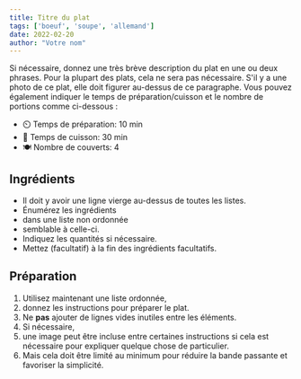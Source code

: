 ```yaml
---
title: Titre du plat
tags: ['boeuf', 'soupe', 'allemand']
date: 2022-02-20
author: "Votre nom"
---
```


Si nécessaire, donnez une très brève description du plat en une ou deux phrases.
Pour la plupart des plats, cela ne sera pas nécessaire.
S'il y a une photo de ce plat, elle doit figurer au-dessus de ce paragraphe.
Vous pouvez également indiquer le temps de préparation/cuisson et le nombre de portions comme ci-dessous :

- ⏲️ Temps de préparation: 10 min
- 🍳 Temps de cuisson: 30 min
- 🍽️ Nombre de couverts: 4

## Ingrédients

- Il doit y avoir une ligne vierge au-dessus de toutes les listes.
- Énumérez les ingrédients
- dans une liste non ordonnée
- semblable à celle-ci.
- Indiquez les quantités si nécessaire.
- Mettez (facultatif) à la fin des ingrédients facultatifs.

## Préparation

1. Utilisez maintenant une liste ordonnée,
2. donnez les instructions pour préparer le plat.
3. Ne **pas** ajouter de lignes vides inutiles entre les éléments.
4. Si nécessaire,
5. une image peut être incluse entre certaines instructions si cela est nécessaire pour expliquer quelque chose de particulier.
6. Mais cela doit être limité au minimum pour réduire la bande passante et favoriser la simplicité.
